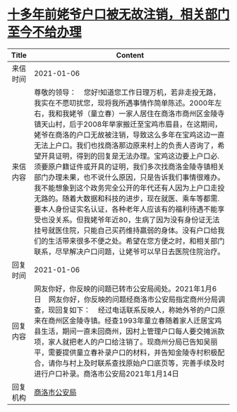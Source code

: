 # <a href="http://www.shangluo.gov.cn/zmhd/ldxxxx.jsp?urltype=leadermail.LeaderMailContentUrl&wbtreeid=1112&leadermailid=6778">十多年前姥爷户口被无故注销，相关部门至今不给办理</a>
| Title |                                                                                                                                                                                                                        Content                                                                                                                                                                                                                        |
|:-----:|-------------------------------------------------------------------------------------------------------------------------------------------------------------------------------------------------------------------------------------------------------------------------------------------------------------------------------------------------------------------------------------------------------------------------------------------------------|
| 来信时间  | 2021-01-06                                                                                                                                                                                                                                                                                                                                                                                                                                            |
| 来信内容  | 尊敬的领导：    您好!知道您工作日理万机，若非走投无路，我实在不愿叨扰您，现将我所遇事情作简单陈述。2000年左右，我和我姥爷（童立春）一家人居住在商洛市商州区金陵寺镇天山村，后于2008年举家搬迁至宝鸡市眉县，在这期间，姥爷在商洛的户口无故被注销，导致这么多年在宝鸡这边一直无法上户口。我们也找商洛那边原来村上的负责人咨询了，希望开具证明，得到的回复是无法办理。宝鸡这边要上户口必.须要原户籍证件或开具的证明，我们多次找商洛金陵寺镇相关部门办理未果，也不说什么原因，只是告诉我们事情很难办。我不能想象到这个政务完全公开的年代还有人因为上户口走投无路的。随着大数据和科技的进步，现在就医、乘车等都需.要本人身份证实名认证，各种老年人应该有的福利待遇不能享受也没关系。但我姥爷年近80，生病了因为没有身份证无法挂号就医住院，只能自己买药维持羸弱的身体。没有户口给我们的生活带来很多不便之处。希望在您方便之时，和相关部门联系，尽早解决户口问题，让姥爷可以早日去医院住院治疗。 |
| 回复时间  | 2021-01-06                                                                                                                                                                                                                                                                                                                                                                                                                                            |
| 回复内容  | 网友你好，你反映的问题已转市公安局阅处。2021年1月6日    网友你好，你反映的问题经商洛市公安局指定商州分局调查，现回复如下：    经过电话联系反映人，称她外爷的户口原来在商州区金陵寺镇。经查1993年童立春随着家人迁居宝鸡县生活，期间一直未回商州，因村上管理户口每人要交摊派款项，家人就把老人的户口给注销了。现商州分局已告知吴丽平，需要提供童立春补录户口的材料，并告知金陵寺村积极配合，请你与村上及时联系查找原始户口底页等，完善手续及时进行户口补录。商洛市公安局2021年1月14日                                                                                                                                                                                                |
| 回复机构  | <a href="../../categories/agencies/商洛市公安局.md">商洛市公安局</a>                                                                                                                                                                                                                                                                                                                                                                                              |